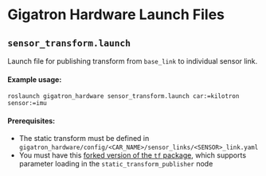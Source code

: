 # Gigatron Hardware Launch Files

## `sensor_transform.launch`
Launch file for publishing transform from `base_link` to individual sensor link.

#### Example usage:
```
roslaunch gigatron_hardware sensor_transform.launch car:=kilotron sensor:=imu
```
#### Prerequisites:
- The static transform must be defined in `gigatron_hardware/config/<CAR_NAME>/sensor_links/<SENSOR>_link.yaml`
- You must have this [forked version of the `tf` package](https://github.com/orzechow/geometry/tree/indigo-devel/tf), which supports parameter loading in the `static_transform_publisher` node
